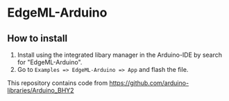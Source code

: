 # EdgeML-Arduino

## How to install
1. Install using the integrated libary manager in the Arduino-IDE by search for "EdgeML-Arduino".
2. Go to ```Examples => EdgeML-Arduino => App``` and flash the file.



This repository contains code from https://github.com/arduino-libraries/Arduino_BHY2

